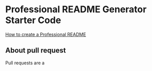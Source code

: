 # Professional README Generator Starter Code

[How to create a Professional README](https://coding-boot-camp.github.io/full-stack/github/professional-readme-guide)


## About pull request

Pull requests are a 